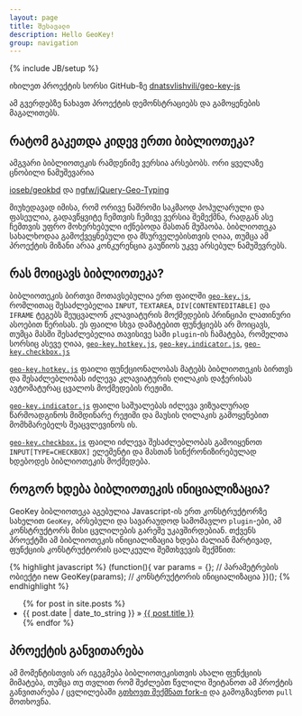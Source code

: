```yaml
---
layout: page
title: შესავალი
description: Hello GeoKey!
group: navigation
---
```

{% include JB/setup %}

იხილეთ პროექტის სორსი GitHub-ზე [dnatsvlishvili/geo-key-js](http://github.com/dnatsvlishvili/geo-key-js)

ამ გვერდებზე ნახავთ პროექტის დემონსტრაციებს და გამოყენების მაგალითებს.

## რატომ გაკეთდა კიდევ ერთი ბიბლიოთეკა?

ამგვარი ბიბლიოთეკის რამდენიმე ვერსია არსებობს. ორი ყველაზე ცნობილი ნამუშევარია

[ioseb/geokbd](http://github.com/ioseb/geokbd) და [ngfw/jQuery-Geo-Typing](http://github.com/ngfw/jQuery-Geo-Typing)

მიუხედავად იმისა, რომ ორივე ნაშრომი საკმაოდ პოპულარული და ფასეულია, გადავწყვიტე ჩემთვის ჩემივე ვერსია შემექმნა, რადგან ასე ჩემთვის უფრო მოხერხებული იქნებოდა მასთან მუშაობა. ბიბლიოთეკა სახალხოდაა გამოქვეყნებული და მსურველებისთვის ღიაა, თუმცა ამ პროექტის მიზანი არაა კონკურენცია გაუწიოს უკვე არსებულ ნამუშევრებს.

## რას მოიცავს ბიბლიოთეკა?

ბიბლიოთეკის ბირთვი მოთავსებულია ერთ ფაილში [```geo-key.js```](https://github.com/dnatsvlishvili/geo-key-js/blame/master/geo-key.js), რომლითაც შესაძლებელია ```INPUT```, ```TEXTAREA```, ```DIV[CONTENTEDITABLE]``` და ```IFRAME``` ტეგებს შეუცვალონ კლავიატურის მოქმედების პრინციპი ლათინური ასოებით წერისას. ეს ფაილი სხვა დამატებით ფუნქციებს არ მოიცავს, თუმცა მასში შესაძლებელია თავისივე სამი ```plugin```-ის ჩამატება, რომელთა სორსიც ასევე ღიაა, [```geo-key.hotkey.js```](https://github.com/dnatsvlishvili/geo-key-js/blame/master/geo-key.hotkey.js), [```geo-key.indicator.js```](https://github.com/dnatsvlishvili/geo-key-js/blame/master/geo-key.indicator.js), [```geo-key.checkbox.js```](https://github.com/dnatsvlishvili/geo-key-js/blame/master/geo-key.checkbox.js)

[```geo-key.hotkey.js```](https://github.com/dnatsvlishvili/geo-key-js/blame/master/geo-key.hotkey.js) ფაილი ფუნქციონალობას მატებს ბიბლიოთეკის ბირთვს და შესაძლებლობას იძლევა კლავიატურის ღილაკის დაჭერისას ავტომატურაც ცვალოს მოქმედების რეჟიმი.

[```geo-key.indicator.js```](https://github.com/dnatsvlishvili/geo-key-js/blame/master/geo-key.hotkey.js) ფაილი საშუალებას იძლევა ვიზუალურად წარმოადგინოს მიმდინარე რეჟიმი და მაუსის ღილაკის გამოყენებით მომხმარებელს შეაცვლევინოს ის.

[```geo-key.checkbox.js```](https://github.com/dnatsvlishvili/geo-key-js/blame/master/geo-key.hotkey.js) ფაილი იძლევა შესაძლებლობას გამოიყენოთ ```INPUT[TYPE=CHECKBOX]``` ელემენტი და მასთან სინქრონიზირებულად ხდებოდეს ბიბლიოთეკის მოქმედება.

## როგორ ხდება ბიბლიოთეკის ინიციალიზაცია?

GeoKey ბიბლიოთეკა აგებულია Javascript-ის ერთ კონსტრუქტორზე სახელით ```GeoKey```, არსებული და სავარაუდოდ სამომავლო ```plugin```-ები, ამ კონსტრუქტორს მისი ცვლილების გარეშე უკავშირდებიან. თქვენს პროექტში ამ ბიბლიოთეკის ინიციალიზაცია ხდება ძალიან მარტივად, ფუნქციის კონსტრუქტორის ცალკეული შემთხვევის შექმნით:

{% highlight javascript %}
(function(){
  var params = {}; // პარამეტრების ობიექტი
  new GeoKey(params); // კონსტრუქტორის ინიციალიზაცია 
})();
{% endhighlight %}

<ul class="posts">
  {% for post in site.posts %}
    <li><span>{{ post.date | date_to_string }}</span> &raquo; <a href="{{ BASE_PATH }}{{ post.url }}">{{ post.title }}</a></li>
  {% endfor %}
</ul>

## პროექტის განვითარება

ამ მომენტისთვის არ იგეგმება ბიბლიოთეკისთვის ახალი ფუნქციის მიმატება, თუმცა თუ თვლით რომ შეძლებთ წვლილი შეიტანოთ ამ პროქტის განვითარება / ცვლილებაში [გთხოვთ შექმნათ fork-ი](http://github.com/dnatsvlishvili/geo-key-js) და გამოგზავნოთ ```pull``` მოთხოვნა.

